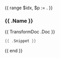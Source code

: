 {{ range $idx, $p := . }}
### {{ .Name }}

{{ TransformDoc .Doc }}

```go
{{ .Snippet }}
```
{{ end }}